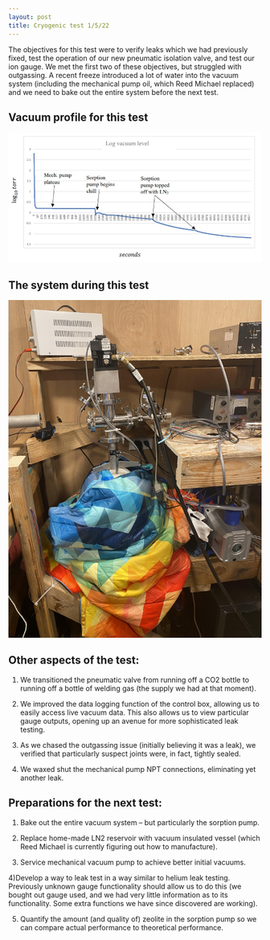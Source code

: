 ```yaml
---
layout: post
title: Cryogenic test 1/5/22
---
```


The objectives for this test were to verify leaks which we had previously fixed, test the operation of our new pneumatic isolation valve, 
and test our ion gauge.  We met the first two of these objectives, but struggled with outgassing. A recent freeze introduced a lot of water 
into the vacuum system (including the mechanical pump oil, which Reed Michael replaced) and we need to bake out the entire system before the 
next test. 


## Vacuum profile for this test

![vacuum profile](/assets/Profile.jpg)

## The system during this test

![chill](/assets/Chill.jpg)

## Other aspects of the test: 


1) We transitioned the pneumatic valve from running off a CO2 bottle to running off a bottle of welding gas (the supply we had at that moment). 



2) We improved the data logging function of the control box, allowing us to easily access live vacuum data. This also allows us to view particular gauge outputs, 
opening up an avenue for more sophisticated leak testing. 



3) As we chased the outgassing issue (initially believing it was a leak), we verified that particularly suspect joints were, in fact, 
tightly sealed. 



4) We waxed shut the mechanical pump NPT connections, eliminating yet another leak. 


## Preparations for the next test:


1) Bake out the entire vacuum system – but particularly the sorption pump. 


2) Replace home-made LN2 reservoir with vacuum insulated vessel (which Reed Michael is currently figuring out how to manufacture).  


3) Service mechanical vacuum pump to achieve better initial vacuums. 


4)Develop a way to leak test in a way similar to helium leak testing. Previously unknown gauge functionality should allow us to do this (we bought out gauge used, and we 
had very little information as to its functionality. Some extra functions we have since discovered are working).  


5) Quantify the amount (and quality of) zeolite in the sorption pump so we can compare actual performance to theoretical performance.




